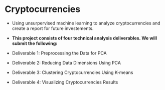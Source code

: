 # Cryptocurrencies
- Using unsurpervised machine learning to analyze cryptocurrencies and create a report for future investements.
- **This project consists of four technical analysis deliverables. We will submit the following:**

- Deliverable 1: Preprocessing the Data for PCA
- Deliverable 2: Reducing Data Dimensions Using PCA
- Deliverable 3: Clustering Cryptocurrencies Using K-means
- Deliverable 4: Visualizing Cryptocurrencies Results
